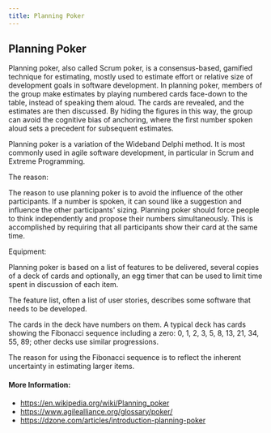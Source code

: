 ```yaml
---
title: Planning Poker
---
```


## Planning Poker

Planning poker, also called Scrum poker, is a consensus-based, gamified technique for estimating, mostly used to estimate effort or relative size of development goals in software development. In planning poker, members of the group make estimates by playing numbered cards face-down to the table, instead of speaking them aloud. The cards are revealed, and the estimates are then discussed. By hiding the figures in this way, the group can avoid the cognitive bias of anchoring, where the first number spoken aloud sets a precedent for subsequent estimates.

Planning poker is a variation of the Wideband Delphi method. It is most commonly used in agile software development, in particular in Scrum and Extreme Programming.

The reason:

The reason to use planning poker is to avoid the influence of the other participants. If a number is spoken, it can sound like a suggestion and influence the other participants' sizing. Planning poker should force people to think independently and propose their numbers simultaneously. This is accomplished by requiring that all participants show their card at the same time.

Equipment:

Planning poker is based on a list of features to be delivered, several copies of a deck of cards and optionally, an egg timer that can be used to limit time spent in discussion of each item.

The feature list, often a list of user stories, describes some software that needs to be developed.

The cards in the deck have numbers on them. A typical deck has cards showing the Fibonacci sequence including a zero: 0, 1, 2, 3, 5, 8, 13, 21, 34, 55, 89; other decks use similar progressions.

The reason for using the Fibonacci sequence is to reflect the inherent uncertainty in estimating larger items.

#### More Information:
* https://en.wikipedia.org/wiki/Planning_poker
* https://www.agilealliance.org/glossary/poker/
* https://dzone.com/articles/introduction-planning-poker



